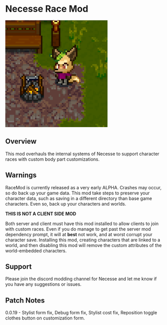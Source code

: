 # Necesse Race Mod

![Preview](./preview.png)  

## Overview  
This mod overhauls the internal systems of Necesse to support character races with custom body part customizations. 

## Warnings
RaceMod is currently released as a very early ALPHA. Crashes may occur, so do back up your game data.
This mod take steps to preserve your character data, such as saving in a different directory than base game characters. Even so, back up your characters and worlds.

**THIS IS NOT A CLIENT SIDE MOD** 

Both server and client must have this mod installed to allow clients to join with custom races. Even if you do manage to get past the server mod dependency prompt, it will at **best** not work, and at worst corrupt your character save.
Installing this mod, creating characters that are linked to a world, and then disabling this mod will remove the custom attributes of the world-embedded characters.

## Support
Please join the discord modding channel for Necesse and let me know if you have any suggestions or issues. 


## Patch Notes
0.0.19 - Stylist form fix, Debug form fix, Stylist cost fix, Reposition toggle clothes button on customization form.